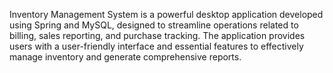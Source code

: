 Inventory Management System is a powerful desktop application developed using Spring and MySQL, designed to streamline operations related to billing, sales reporting, and purchase tracking. The application provides users with a user-friendly interface and essential features to effectively manage inventory and generate comprehensive reports.
